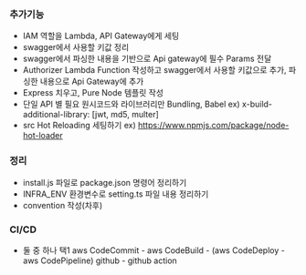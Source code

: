 ### 추가기능

-   IAM 역할을 Lambda, API Gateway에게 세팅
-   swagger에서 사용할 키값 정리
-   swagger에서 파싱한 내용을 기반으로 Api gateway에 필수 Params 전달
-   Authorizer Lambda Function 작성하고 swagger에서 사용할 키값으로 추가, 파싱한 내용으로 Api Gateway에 추가
-   Express 치우고, Pure Node 템플릿 작성
-   단일 API 별 필요 원시코드와 라이브러리만 Bundling, Babel
    ex) x-build-additional-library: [jwt, md5, multer]
-   src Hot Reloading 세팅하기
    ex) https://www.npmjs.com/package/node-hot-loader

### 정리

-   install.js 파일로 package.json 명령어 정리하기
-   INFRA_ENV 환경변수로 setting.ts 파일 내용 정리하기
-   convention 작성(차후)

### CI/CD

-   둘 중 하나 택1
    aws CodeCommit - aws CodeBuild - (aws CodeDeploy - aws CodePipeline)
    github - github action
